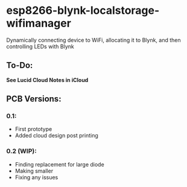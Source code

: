# esp8266-blynk-localstorage-wifimanager
Dynamically connecting device to WiFi, allocating it to Blynk, and then controlling LEDs with Blynk

## To-Do:
**See Lucid Cloud Notes in iCloud**

## PCB Versions:

### 0.1:

- First prototype
- Added cloud design post printing

### 0.2 (WIP):

- Finding replacement for large diode
- Making smaller
- Fixing any issues
